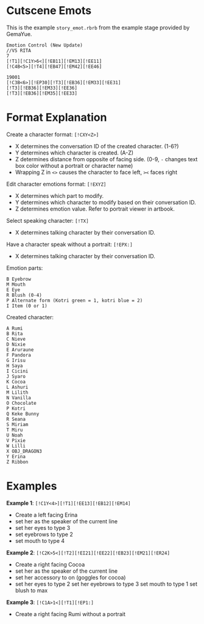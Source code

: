 # Cutscene Emots
This is the example `story_emot.rbrb` from the example stage provided by GemaYue.

```
Emotion Control (New Update)
//VS RITA
7
[!T1][!C1Y>6<][!EB11][!EM13][!EE11]
[!C4B<5>][!T4][!EB47][!EM42][!EE46]

19001
[!C3B<6>][!EP30][!T3][!EB36][!EM33][!EE31]
[!T3][!EB36][!EM33][!EE36]
[!T3][!EB36][!EM35][!EE33]
```

# Format Explanation

Create a character format: `[!CXY<Z>]`
- X determines the conversation ID of the created character. (1-6?)
- Y determines which character is created. (A-Z)
- Z determines distance from opposite of facing side. (0-9, `-` changes text box color without a portrait or character name)
- Wrapping Z in `<>` causes the character to face left, `><` faces right
 
Edit character emotions format: `[!EXYZ]`
- X determines which part to modify.
- Y determines which character to modify based on their conversation ID.
- Z determines emotion value.  Refer to portrait viewer in artbook.
 
Select speaking character: `[!TX]`
- X determines talking character by their conversation ID.

Have a character speak without a portrait: `[!EPX:]`
- X determines talking character by their conversation ID.

Emotion parts:
```
B Eyebrow
M Mouth
E Eye
R Blush (0-4)
P Alternate form (Kotri green = 1, kotri blue = 2)
I Item (0 or 1)
```
 
Created character:
```
A Rumi
B Rita
C Nieve
D Nixie
E Aruraune
F Pandora
G Irisu
H Saya
I Cicini
J Syaro
K Cocoa
L Ashuri
M Lilith
N Vanilla
O Chocolate
P Kotri
Q Keke Bunny
R Seana
S Miriam
T Miru
U Noah
V Pixie
W Lilli
X OBJ_DRAGON3
Y Erina
Z Ribbon
```
 
# Examples

**Example 1**: `[!C1Y<4>][!T1][!EE13][!EB12][!EM14]`
- Create a left facing Erina
- set her as the speaker of the current line
- set her eyes to type 3
- set eyebrows to type 2
- set mouth to type 4
 
**Example 2**: `[!C2K>5<][!T2][!EI21][!EE22][!EB23][!EM21][!ER24]`
- Create a right facing Cocoa
- set her as the speaker of the current line
- set her accessory to on (goggles for cocoa)
- set her eyes to type 2
set her eyebrows to type 3
set mouth to type 1
set blush to max

**Example 3**: `[!C1A>1<][!T1][!EP1:]`
- Create a right facing Rumi without a portrait
